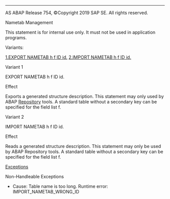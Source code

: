   

* * *

AS ABAP Release 754, ©Copyright 2019 SAP SE. All rights reserved.

Nametab Management

This statement is for internal use only.
It must not be used in application programs.

Variants:

[1.EXPORT NAMETAB h f ID id.](#!ABAP_VARIANT_1@1@)
[2.IMPORT NAMETAB h f ID id.](#!ABAP_VARIANT_2@2@)

Variant 1

EXPORT NAMETAB h f ID id.

Effect

Exports a generated structure description. This statement may only used by ABAP [Repository](javascript:call_link\('abenrepository_glosry.htm'\) "Glossary Entry") tools. A standard table without a secondary key can be specified for the field list f.

Variant 2

IMPORT NAMETAB h f ID id.

Effect

Reads a generated structure description. This statement may only be used by ABAP Repository tools. A standard table without a secondary key can be specified for the field list f.

[Exceptions](javascript:call_link\('abenabap_language_exceptions.htm'\))

Non-Handleable Exceptions

-   Cause: Table name is too long.
    Runtime error: IMPORT\_NAMETAB\_WRONG\_ID